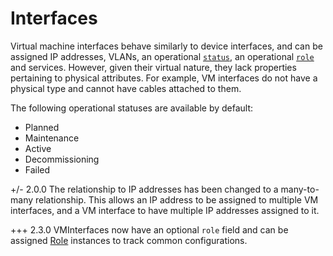 # Interfaces

Virtual machine interfaces behave similarly to device interfaces, and can be assigned IP addresses, VLANs, an operational [`status`](../../platform-functionality/status.md), an operational [`role`](../../platform-functionality/role.md) and services. However, given their virtual nature, they lack properties pertaining to physical attributes. For example, VM interfaces do not have a physical type and cannot have cables attached to them.

The following operational statuses are available by default:

* Planned
* Maintenance
* Active
* Decommissioning
* Failed


+/- 2.0.0
    The relationship to IP addresses has been changed to a many-to-many relationship. This allows an IP address to be assigned to multiple VM interfaces, and a VM interface to have multiple IP addresses assigned to it.

+++ 2.3.0
    VMInterfaces now have an optional `role` field and can be assigned [Role](../../platform-functionality/role.md) instances to track common configurations.
